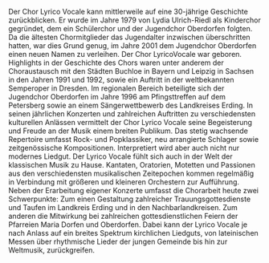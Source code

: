 Der Chor Lyrico Vocale kann mittlerweile auf eine 30-jährige Geschichte zurückblicken. Er
wurde im Jahre 1979 von Lydia Ulrich-Riedl als Kinderchor gegründet, dem ein
Schülerchor und der Jugendchor Oberdorfen folgten. Da die ältesten Chormitglieder das
Jugendalter inzwischen überschritten hatten, war dies Grund genug, im Jahre 2001 dem
Jugendchor Oberdorfen einen neuen Namen zu verleihen. Der Chor LyricoVocale war
geboren.
Highlights in der Geschichte des Chors waren unter anderem der Choraustausch mit den
Städten Buchloe in Bayern und Leipzig in Sachsen in den Jahren 1991 und 1992, sowie ein
Auftritt in der weltbekannten Semperoper in Dresden. Im regionalen Bereich beteiligte sich
der Jugendchor Oberdorfen im Jahre 1996 am Pfingsttreffen auf dem Petersberg sowie an
einem Sängerwettbewerb des Landkreises Erding.
In seinen jährlichen Konzerten und zahlreichen Auftritten zu verschiedensten kulturellen
Anlässen vermittelt der Chor Lyrico Vocale seine Begeisterung und Freude an der Musik
einem breiten Publikum. Das stetig wachsende Repertoire umfasst Rock- und Popklassiker,
neu arrangierte Schlager sowie zeitgenössische Kompositionen.
Interpretiert wird aber auch nicht nur modernes Liedgut. Der Lyrico Vocale fühlt sich auch
in der Welt der klassischen Musik zu Hause. Kantaten, Oratorien, Motetten und Passionen
aus den verschiedensten musikalischen Zeitepochen kommen regelmäßig in Verbindung
mit größeren und kleineren Orchestern zur Aufführung.
Neben der Erarbeitung eigener Konzerte umfasst die Chorarbeit heute zwei Schwerpunkte:
Zum einen Gestaltung zahlreicher Trauungsgottesdienste und Taufen im Landkreis Erding
und in den Nachbarlandkreisen. Zum anderen die Mitwirkung bei zahlreichen
gottesdienstlichen Feiern der Pfarreien Maria Dorfen und Oberdorfen. Dabei kann der
Lyrico Vocale je nach Anlass auf ein breites Spektrum kirchlichen Liedguts, von
lateinischen Messen über rhythmische Lieder der jungen Gemeinde bis hin zur Weltmusik,
zurückgreifen.
